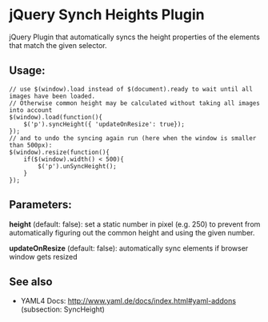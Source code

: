 jQuery Synch Heights Plugin
===========================

jQuery Plugin that automatically syncs the height properties of the elements that match the given selector.

Usage:
------
    // use $(window).load instead of $(document).ready to wait until all images have been loaded.
    // Otherwise common height may be calculated without taking all images into account
    $(window).load(function(){
        $('p').syncHeight({ 'updateOnResize': true});
    });
    // and to undo the syncing again run (here when the window is smaller than 500px): 
    $(window).resize(function(){
        if($(window).width() < 500){
            $('p').unSyncHeight();
        }
    });

Parameters:
-----------
__height__ (default: false): set a static number in pixel (e.g. 250) to prevent from automatically figuring out the common height and using the given number.

__updateOnResize__ (default: false): automatically sync elements if browser window gets resized

See also
--------
* YAML4 Docs: <http://www.yaml.de/docs/index.html#yaml-addons> (subsection: SyncHeight)
